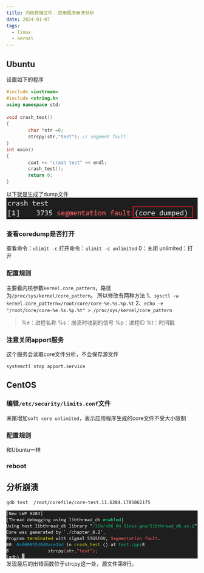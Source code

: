 ```yaml
---
title: 内核转储文件--应用程序崩溃分析
date: 2024-01-07
tags:
  - linux
  - kernel
---
```

## Ubuntu
设置如下的程序
```C++
#include <iostream>
#include <string.h>
using namespace std;

void crash_test()
{
        char *str =0;
        strcpy(str,"test"); // segment fault
}
int main()
{
        cout << "crash test" << endl;
        crash_test();
        return 0;
}
```
以下就是生成了dump文件
![](Pasted%20image%2020240113005115.png)

### 查看coredump是否打开
查看命令：`ulimit -c`
打开命令：`ulimit -c unlimited`
0：关闭
unlimited：打开
### 配置规则
主要看内核参数`kernel.core_pattern`，路径为`/proc/sys/kernel/core_pattern`。
所以修改有两种方法
1、`sysctl -w kernel.core_pattern=/root/core/core-%e.%s.%p.%t`
2、`echo -e "/root/core/core-%e.%s.%p.%t" > /proc/sys/kernel/core_pattern`
> %e：进程名称
> %s：崩溃时收到的信号
> %p：进程ID
> %t：时间戳

### 注意关闭apport服务
这个服务会读取core文件分析，不会保存源文件
```console
systemctl stop apport.service
```

## CentOS
### 编辑`/etc/security/limits.conf`文件
末尾增加`soft core unlimited`，表示应用程序生成的core文件不受大小限制
### 配置规则
和Ubuntu一样
### reboot

## 分析崩溃

```console
gdb test  /root/corefile/core-test.11.6284.1705062175
```
![](Pasted%20image%2020240113011447.png)
发现最后的出错函数位于strcpy这一处，源文件第8行。